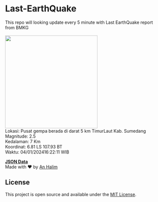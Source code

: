 # Last-EarthQuake
This repo will looking update every 5 minute with Last EarthQuake report from BMKG
<br>
<br>
<img src="https://static.bmkg.go.id/20240104162211.mmi.jpg" width="300"/>
<br>
Lokasi: Pusat gempa berada di darat 5 km TimurLaut Kab. Sumedang <br>
Magnitude: 2.5 <br>
Kedalaman: 7 Km <br>
Koordinat: 6.81 LS 107.93 BT <br>
Waktu: 04/01/202416:22:11 WIB <br>

<a href="./data/data.json">**JSON Data**</a>
<br>
Made with ❤️ by <a href="https://github.com/an-halim">An Halim</a>
## License

This project is open source and available under the [MIT License](LICENSE).
